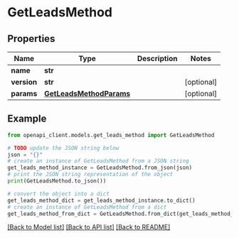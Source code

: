 # GetLeadsMethod


## Properties

Name | Type | Description | Notes
------------ | ------------- | ------------- | -------------
**name** | **str** |  | 
**version** | **str** |  | [optional] 
**params** | [**GetLeadsMethodParams**](GetLeadsMethodParams.md) |  | [optional] 

## Example

```python
from openapi_client.models.get_leads_method import GetLeadsMethod

# TODO update the JSON string below
json = "{}"
# create an instance of GetLeadsMethod from a JSON string
get_leads_method_instance = GetLeadsMethod.from_json(json)
# print the JSON string representation of the object
print(GetLeadsMethod.to_json())

# convert the object into a dict
get_leads_method_dict = get_leads_method_instance.to_dict()
# create an instance of GetLeadsMethod from a dict
get_leads_method_from_dict = GetLeadsMethod.from_dict(get_leads_method_dict)
```
[[Back to Model list]](../README.md#documentation-for-models) [[Back to API list]](../README.md#documentation-for-api-endpoints) [[Back to README]](../README.md)


